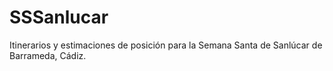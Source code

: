 # SSSanlucar
Itinerarios y estimaciones de posición para la Semana Santa de Sanlúcar de Barrameda, Cádiz.
